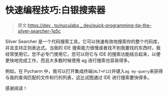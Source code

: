 # 快速编程技巧:白银搜索器

> 原文:[https://dev . to/nuculabs _ dev/quick-programming-tip-the-silver-searcher-1g5c](https://dev.to/nuculabs_dev/quick-programming-tip-the-silver-searcher-1g5c)

Silver Searcher 是一个代码搜索工具，它可以快速有效地搜索你的整个代码库，并且支持正则表达式。当我的 IDE 搜索能力很慢或者找不到我要找的东西时，我经常使用它。您不必专门使用它，您可以将它与 IDE 的搜索功能结合起来，以便更快地完成工作，而且大多数时候使用 ag 进行搜索也容易得多。

例如，在 Pycharm 中，我可以打开集成终端(`ALT+F12`)并键入`ag my-query`来获得与我的查询匹配的文件和行的列表，这比试图通过 IDE 进行搜索要快得多。

感谢阅读！